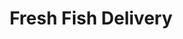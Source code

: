 ---
title: "Fresh Fish Delivery"
url: /caracas/fresh-fish-delivery-av-francisco-de-miranda/
shop: Feinkost
---